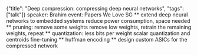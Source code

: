 {"title": "Deep compression: compressing deep neural networks", "tags": ["talk"]}
speaker: Brahim
event: Papers We Love SG
** extend deep neural networks to embedded systems
reduce power consumption, space needed
** pruning: remove some weights
remove low weights, retrain the remaining weights, repeat
** quantization: less bits per weight
scalar quantization and centroids fine-tuning
** huffman encoding
** design custom ASICs for the compressed network

